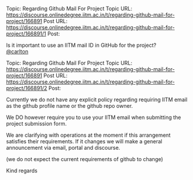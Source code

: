 Topic: Regarding Github Mail For Project
Topic URL: https://discourse.onlinedegree.iitm.ac.in/t/regarding-github-mail-for-project/166891
Post URL: https://discourse.onlinedegree.iitm.ac.in/t/regarding-github-mail-for-project/166891/1
Post: <p>Is it important to use an IITM mail ID in GitHub for the project?<br>
<a class="mention" href="/u/carlton">@carlton</a></p>

Topic: Regarding Github Mail For Project
Topic URL: https://discourse.onlinedegree.iitm.ac.in/t/regarding-github-mail-for-project/166891
Post URL: https://discourse.onlinedegree.iitm.ac.in/t/regarding-github-mail-for-project/166891/2
Post: <p>Currently we do not have any explicit policy regarding requiring IITM email as the github profile name or the github repo owner.</p>
<p>We DO however require you to use your IITM email when submitting the project submission form.</p>
<p>We are clarifying with operations at the moment if this arrangement satisfies their requirements. If it changes we will make a general announcement via email, portal and discourse.</p>
<p>(we do not expect the current requirements of github to change)</p>
<p>Kind regards</p>
